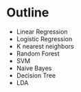 # Outline
- Linear Regression
- Logistic Regression
- K nearest neighbors
- Random Forest
- SVM
- Naive Bayes
- Decision Tree
- LDA